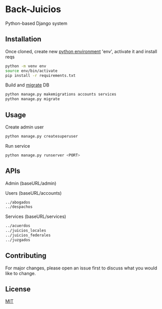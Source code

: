 # Back-Juicios

Python-based Django system

## Installation

Once cloned, create new [python environment](https://docs.python.org/3/tutorial/venv.html) 'env', activate it and install reqs

```bash
python -m venv env
source env/bin/activate
pip install -r requirements.txt
```

Build and [migrate](https://docs.djangoproject.com/en/3.1/topics/migrations/) DB

```bash
python manage.py makemigrations accounts services
python manage.py migrate
```

## Usage

Create admin user

```bash
python manage.py createsuperuser
```

Run service

```bash
python manage.py runserver <PORT>
```

## APIs

Admin (baseURL/admin)

Users (baseURL/accounts)

```bash
../abogados
../despachos
```

Services (baseURL/services)

```bash
../acuerdos
../juicios_locales
../juicios_federales
../juzgados
```

## Contributing

For major changes, please open an issue first to discuss what you would like to change.

## License
[MIT](https://choosealicense.com/licenses/mit/)
